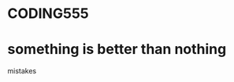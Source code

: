 # CODING555
<!DOCTYPE html>
<html>
<body>
   <h1>something is better than nothing</h1>
 <p>mistakes</p>
 </body>
 </html>
